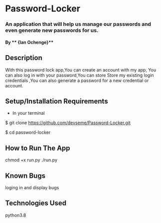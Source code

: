 # Password-Locker
### An application that will help us manage our passwords and even generate new passwords for us.
#### By ** {Ian Ochenge}**
## Description
With this password lock app,You can create an account with my app, You can also log in with your password,You can store
Store my existing login credentials ,You can also generate a password for a new credential or account. 

## Setup/Installation Requirements
* In your terminal

$ git clone https://github.com/devseme/Password-Locker.git

$ cd password-locker
## How to Run The App
chmod +x run.py
./run.py
## Known Bugs
loging in and display bugs
## Technologies Used
python3.8
